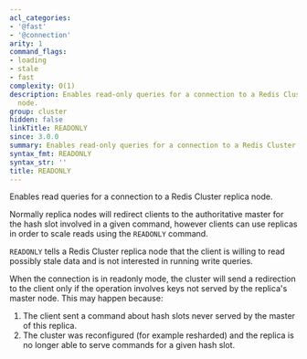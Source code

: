 ```yaml
---
acl_categories:
- '@fast'
- '@connection'
arity: 1
command_flags:
- loading
- stale
- fast
complexity: O(1)
description: Enables read-only queries for a connection to a Redis Cluster replica
  node.
group: cluster
hidden: false
linkTitle: READONLY
since: 3.0.0
summary: Enables read-only queries for a connection to a Redis Cluster replica node.
syntax_fmt: READONLY
syntax_str: ''
title: READONLY
---
```

Enables read queries for a connection to a Redis Cluster replica node. 

Normally replica nodes will redirect clients to the authoritative master for
the hash slot involved in a given command, however clients can use replicas
in order to scale reads using the `READONLY` command.

`READONLY` tells a Redis Cluster replica node that the client is willing to
read possibly stale data and is not interested in running write queries.

When the connection is in readonly mode, the cluster will send a redirection
to the client only if the operation involves keys not served by the replica's
master node. This may happen because:

1. The client sent a command about hash slots never served by the master of this replica.
2. The cluster was reconfigured (for example resharded) and the replica is no longer able to serve commands for a given hash slot.
